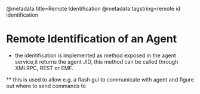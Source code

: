 @metadata title=Remote Identification
@metadata tagstring=remote id identification


# Remote Identification of an Agent

* the identification is implemented as method exposed in the agent service,it returns the agent JID, this method can be called through XMLRPC, REST or EMF.

** this is used to allow e.g. a flash gui to communicate with agent and figure out where to send commands to
